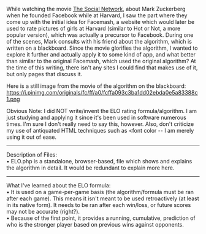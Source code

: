 While watching the movie <a href="https://www.imdb.com/title/tt1285016/">The Social Network</a>, about Mark Zuckerberg when he founded Facebook while at Harvard, I saw the part where they come up with the initial idea for Facemash, a website which would later be used to rate pictures of girls at Harvard (similar to Hot or Not, a more popular version), which was actually a precursor to Facebook.  During one of the scenes, Mark consults with his friend about the algorithm, which is written on a blackboard.  Since the movie glorifies the algorithm, I wanted to explore it further and actually apply it to some kind of app, and what better than similar to the original Facemash, which used the original algorithm?  At the time of this writing, there isn't any sites I could find that makes use of it, but only pages that discuss it.

Here is a still image from the movie of the algorithm on the blackboard: https://i.pinimg.com/originals/fc/ff/a0/fcffa093c3ba1dd02ebda0e5a83388c1.png

Obvious Note:  I did NOT write/invent the ELO rating formula/algorithm.  I am just studying and applying it since it's been used in software numerous times.  I'm sure I don't really need to say this, however.  Also, don't criticize my use of antiquated HTML techniques such as <font color -- I am merely using it out of ease.

<hr>

Description of Files:<br/>
• ELO.php is a standalone, browser-based, file which shows and explains the algorithm in detail.  It would be redundant to explain more here.

----------

What I've learned about the ELO formula:<br/>
• It is used on a game-per-game basis (the algorithm/formula must be ran after each game). This means it isn't meant to be used retroactively (at least in its native form).  It needs to be ran after each win/loss, or future scores may not be accurate (right?).<br/> 
• Because of the first point, it provides a running, cumulative, prediction of who is the stronger player based on previous wins against opponents.